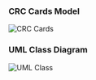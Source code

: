 ### CRC Cards Model

![CRC Cards](https://github.com/jordymateo/NumericSystemsConverter/blob/master/Images/CRC%20Cards.PNG)

### UML Class Diagram

![UML Class](https://github.com/jordymateo/NumericSystemsConverter/blob/master/Images/UML%20Class%20Diagram.PNG)

